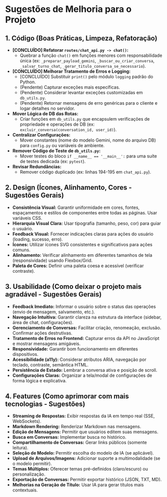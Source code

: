 # Sugestões de Melhoria para o Projeto

## 1. Código (Boas Práticas, Limpeza, Refatoração)

*   **[CONCLUÍDO] Refatorar `routes/chat_api.py -> chat()`:**
    *   Quebrar a função `chat()` em funções menores com responsabilidade única (ex: `_preparar_payload_gemini`, `_buscar_ou_criar_conversa`, `_salvar_turno_chat`, `_gerar_titulo_conversa_se_necessario`).
*   **[CONCLUÍDO] Melhorar Tratamento de Erros e Logging:**
    *   [CONCLUÍDO] Substituir `print()` pelo módulo `logging` padrão do Python.
    *   (Pendente) Capturar exceções mais específicas.
    *   (Pendente) Considerar levantar exceções customizadas em `db_utils.py`.
    *   (Pendente) Retornar mensagens de erro genéricas para o cliente e logar detalhes no servidor.
*   **Mover Lógica de DB das Rotas:**
    *   Criar funções em `db_utils.py` que encapsulem verificações de propriedade e operações de DB (ex: `excluir_conversa(conversation_id, user_id)`).
*   **Centralizar Configurações:**
    *   Mover constantes (nome do modelo Gemini, nome do arquivo DB) para `config.py` ou variáveis de ambiente.
*   **Remover Código de Teste de `db_utils.py`:**
    *   Mover testes do bloco `if __name__ == '__main__':` para uma suíte de testes dedicada (ex: `pytest`).
*   **Revisar Redundâncias:**
    *   Remover código duplicado (ex: linhas 194-195 em `chat_api.py`).

## 2. Design (Ícones, Alinhamento, Cores - Sugestões Gerais)

*   **Consistência Visual:** Garantir uniformidade em cores, fontes, espaçamentos e estilos de componentes entre todas as páginas. Usar variáveis CSS.
*   **Hierarquia Visual Clara:** Usar tipografia (tamanho, peso, cor) para guiar o usuário.
*   **Feedback Visual:** Fornecer indicações claras para ações do usuário (loading, sucesso, erro).
*   **Ícones:** Utilizar ícones SVG consistentes e significativos para ações comuns.
*   **Alinhamento:** Verificar alinhamento em diferentes tamanhos de tela (responsividade) usando Flexbox/Grid.
*   **Paleta de Cores:** Definir uma paleta coesa e acessível (verificar contraste).

## 3. Usabilidade (Como deixar o projeto mais agradável - Sugestões Gerais)

*   **Feedback Imediato:** Informar o usuário sobre o status das operações (envio de mensagem, salvamento, etc.).
*   **Navegação Intuitiva:** Garantir clareza na estrutura da interface (sidebar, área de chat, configurações).
*   **Gerenciamento de Conversas:** Facilitar criação, renomeação, exclusão. Confirmar ações destrutivas.
*   **Tratamento de Erros no Frontend:** Capturar erros da API no JavaScript e mostrar mensagens amigáveis.
*   **Responsividade:** Garantir bom funcionamento em diferentes dispositivos.
*   **Acessibilidade (a11y):** Considerar atributos ARIA, navegação por teclado, contraste, semântica HTML.
*   **Persistência de Estado:** Lembrar a conversa ativa e posição de scroll.
*   **Configurações Claras:** Organizar a tela/modal de configurações de forma lógica e explicativa.

## 4. Features (Como aprimorar com mais tecnologias - Sugestões)

*   **Streaming de Respostas:** Exibir respostas da IA em tempo real (SSE, WebSockets).
*   **Markdown Rendering:** Renderizar Markdown nas mensagens.
*   **Edição de Mensagens:** Permitir que usuários editem suas mensagens.
*   **Busca em Conversas:** Implementar busca no histórico.
*   **Compartilhamento de Conversas:** Gerar links públicos (somente leitura).
*   **Seleção de Modelo:** Permitir escolha do modelo de IA (se aplicável).
*   **Upload de Arquivos/Imagens:** Adicionar suporte a multimodalidade (se o modelo permitir).
*   **Temas Múltiplos:** Oferecer temas pré-definidos (claro/escuro) ou personalização.
*   **Exportação de Conversas:** Permitir exportar histórico (JSON, TXT, MD).
*   **Melhorias na Geração de Título:** Usar IA para gerar títulos mais contextuais.